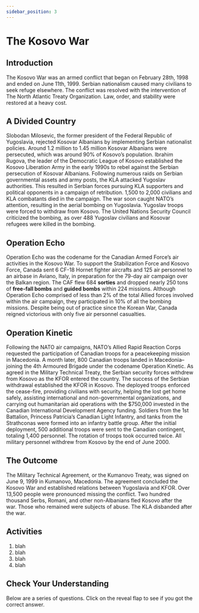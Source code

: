 ```yaml
---
sidebar_position: 3
---
```


# The Kosovo War

## Introduction

The Kosovo War was an armed conflict that began on February 28th, 1998 and ended on June 11th, 1999. Serbian nationalism caused many civilians to seek refuge elsewhere. The conflict was resolved with the intervention of The North Atlantic Treaty Organization. Law, order, and stability were restored at a heavy cost.

## A Divided Country

Slobodan Milosevic, the former president of the Federal Republic of Yugoslavia, rejected Kosovar Albanians by implementing Serbian nationalist policies. Around 1.2 million to 1.45 million Kosovar Albanians were persecuted, which was around 90% of Kosovo’s population. Ibrahim Rugova, the leader of the Democratic League of Kosovo established the Kosovo Liberation Army in the early 1990s to rebel against the Serbian persecution of Kosovar Albanians. Following numerous raids on Serbian governmental assets and army posts, the KLA attacked Yugoslav authorities. This resulted in Serbian forces pursuing KLA supporters and political opponents in a campaign of retribution. 1,500 to 2,000 civilians and KLA combatants died in the campaign. The war soon caught NATO’s attention, resulting in the aerial bombing on Yugoslavia. Yugoslav troops were forced to withdraw from Kosovo. The United Nations Security Council criticized the bombing, as over 488 Yugoslav civilians and Kosovar refugees were killed in the bombing. 

## Operation Echo

Operation Echo was the codename for the Canadian Armed Force’s air activities in the Kosovo War. To support the Stabilization Force and Kosovo Force, Canada sent 6 CF-18 Hornet fighter aircrafts and 125 air personnel to an airbase in Aviano, Italy, in preparation for the 79-day air campaign over the Balkan region. The CAF flew 684 **sorties** and dropped nearly 250 tons of **free-fall bombs** and **guided bombs** within 224 missions. Although Operation Echo comprised of less than 2% of the total Allied forces involved within the air campaign, they participated in 10% of all the bombing missions. Despite being out of practice since the Korean War, Canada reigned victorious with only five air personnel casualties. 

## Operation Kinetic

Following the NATO air campaigns, NATO’s Allied Rapid Reaction Corps requested the participation of Canadian troops for a peacekeeping mission in Macedonia. A month later, 800 Canadian troops landed in Macedonia–joining the 4th Armoured Brigade under the codename Operation Kinetic. As agreed in the Military Technical Treaty, the Serbian security forces withdrew from Kosovo as the KFOR entered the country. The success of the Serbian withdrawal established the KFOR in Kosovo. The deployed troops enforced the cease-fire, providing civilians with security, helping the lost get home safely, assisting international and non-governmental organizations, and carrying out humanitarian aid operations with the $750,000 invested in the Canadian International Development Agency funding. Soldiers from the 1st Battalion, Princess Patricia’s Canadian Light Infantry, and tanks from the Strathconas were formed into an infantry battle group. After the initial deployment, 500 additional troops were sent to the Canadian contingent, totaling 1,400 personnel. The rotation of troops took occurred twice. All military personnel withdrew from Kosovo by the end of June 2000.

## The Outcome

The Military Technical Agreement, or the Kumanovo Treaty, was signed on June 9, 1999 in Kumanovo, Macedonia. The agreement concluded the Kosovo War and established relations between Yugoslavia and KFOR. Over 13,500 people were pronounced missing the conflict. Two hundred thousand Serbs, Romani, and other non-Albanians fled Kosovo after the war. Those who remained were subjects of abuse.  The KLA disbanded after the war.

## Activities

1. blah
2. blah
3. blah
4. blah

## Check Your Understanding

Below are a series of questions. Click on the reveal flap to see if you got the correct answer.
